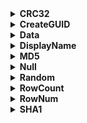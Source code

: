 <details><summary><b>CRC32</b></summary>
<br><b>CRC32(Строка) </b>
<ul>
   <li> Строка - строка, для которой расчитывается CRC32 значение.
</ul>
 Функция возвращает число - значение CRC32 рассчитанное от заданной строки. Расчеты производятся над последовательностью сомволов Строки в кодировке UTF-8.
Прочие <br><br>
</details>

<details><summary><b>CreateGUID</b></summary>
<br><b>CreateGUID([Формат = «B», ВерхнийРегистр = True]) </b>
<ul>
   <li> Формат - способ строкового представления GUID («N», «D», «B», «P»).
   <li> ВерхнийРегистр - аргумент логического типа, определяющий регистр символов шестнадцатеричных цифр.
</ul>
Функция возвращает строковое представление GUID в указанном формате:<br>
<pre>"N" - 32 цифры; "D" - 32 цифры, разделенные дефисами; "B" - 32 цифры, разделенные дефисами и заключенные в фигурные скобки; "P" - 32 цифры, разделенные дефисами и заключенные в круглые скобки;</pre><br>
Если формат не указан, то используется формат «B». По умолчанию шестнадцатеричные цифры записываются в верхнем регистре. Так как GUID будет генерироваться каждый раз при получении значения выражения, например, при просмотре результата в виде таблицы или при выполнении экспорта данных, то в общем случае рекомендуется при наличии параметра выражения «Кэшировать» включить эту опцию. <br><br>
</details>

<details><summary><b>Data</b></summary>
<br><b>Data(«ИмяСтолбца»,НомерСтроки) </b>
<ul>
   <li> ИмяСтолбца - имя столбца, данные которого необходимо получить
   <li> НомерСтроки - номер строки, значение которой необходимо получить
</ul>
Функция возвращает значение поля ИмяСтолбца взятое из строки НомерСтроки. При использовании данной функции необходимо в окне «Параметры выражения» установить флаг «Кэшировать рассчитанные значения выражения».<br><br>
</details>

<details><summary><b>DisplayName</b></summary>
<br><b>DisplayName([«Имя»]) </b>
<ul>
   <li> Имя - имя поля, переменной или выражения
</ul>
Функция возвращает метку (отображаемое имя) по имени поля, переменной или выражения. Если функция вызывается без аргументов, то она возвращает метку текущего вычисляемого выражения. <br><br>
</details>

<details><summary><b>MD5</b></summary>
<br><b>MD5(Строка) </b>
<ul>
   <li> Строка - строка, для которой расчитывается MD5 значение.
</ul>
Функция возвращает HEX значение MD5 рассчитанное от заданной строки. Расчеты производятся над последовательностью сомволов Строки в кодировке UTF-8.<br><br>
</details>

<details><summary><b>Null</b></summary>
<br><b>Null() </b>
<ul>
   <li> Аргументы отсутствуют.
</ul>
Функция возвращает пустое значение. <br><br>
</details>

<details><summary><b>Random</b></summary>
<br><b>Random() </b>
<ul>
   <li> Аргументы отсутствуют.
</ul>
Возвращает псевдослучайное равномерно распределенное число, большее или равное 0 и меньше 1. Так как случайное число будет генерироваться каждый раз при получении значения выражения, например, при просмотре результата в виде таблицы или при выполнении экспорта данных, то в общем случае рекомендуется при наличии параметра выражения «Кэшировать» включить эту опцию. <br><br>
</details>

<details><summary><b>RowCount</b></summary>
<br><b>RowCount() </b>
<ul>
   <li> Аргументы отсутствуют.
</ul>
Функция возвращает число строк в источнике данных. <br><br>
</details>

<details><summary><b>RowNum</b></summary>
<br><b>RowNum() </b>
<ul>
   <li> Аргументы отсутствуют.
</ul>
Функция возвращает номер текущей записи источника данных. <br><br>
</details>

<details><summary><b>SHA1</b></summary>
<br><b>SHA1(Строка) </b>
<ul>
   <li> Строка - строка, для которой расчитывается SHA1 значение.
</ul>
Функция возвращает HEX значение SHA1 рассчитанное от заданной строки. Расчеты производятся над последовательностью сомволов Строки в кодировке UTF-8. <br><br>
</details>